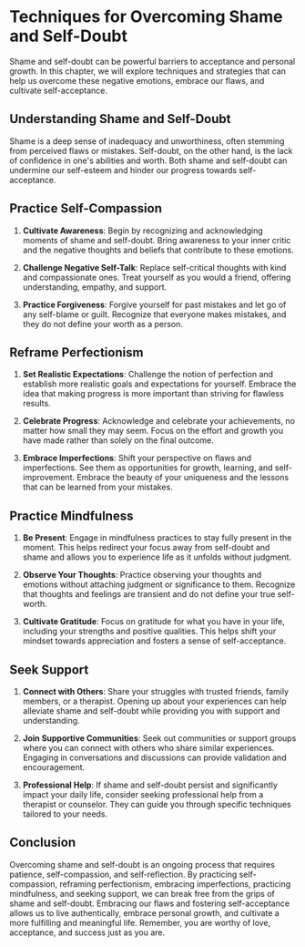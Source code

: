 # Techniques for Overcoming Shame and Self-Doubt

Shame and self-doubt can be powerful barriers to acceptance and personal growth. In this chapter, we will explore techniques and strategies that can help us overcome these negative emotions, embrace our flaws, and cultivate self-acceptance.

## Understanding Shame and Self-Doubt

Shame is a deep sense of inadequacy and unworthiness, often stemming from perceived flaws or mistakes. Self-doubt, on the other hand, is the lack of confidence in one's abilities and worth. Both shame and self-doubt can undermine our self-esteem and hinder our progress towards self-acceptance.

## Practice Self-Compassion

1. **Cultivate Awareness**: Begin by recognizing and acknowledging moments of shame and self-doubt. Bring awareness to your inner critic and the negative thoughts and beliefs that contribute to these emotions.
    
2. **Challenge Negative Self-Talk**: Replace self-critical thoughts with kind and compassionate ones. Treat yourself as you would a friend, offering understanding, empathy, and support.
    
3. **Practice Forgiveness**: Forgive yourself for past mistakes and let go of any self-blame or guilt. Recognize that everyone makes mistakes, and they do not define your worth as a person.
    

## Reframe Perfectionism

1. **Set Realistic Expectations**: Challenge the notion of perfection and establish more realistic goals and expectations for yourself. Embrace the idea that making progress is more important than striving for flawless results.
    
2. **Celebrate Progress**: Acknowledge and celebrate your achievements, no matter how small they may seem. Focus on the effort and growth you have made rather than solely on the final outcome.
    
3. **Embrace Imperfections**: Shift your perspective on flaws and imperfections. See them as opportunities for growth, learning, and self-improvement. Embrace the beauty of your uniqueness and the lessons that can be learned from your mistakes.
    

## Practice Mindfulness

1. **Be Present**: Engage in mindfulness practices to stay fully present in the moment. This helps redirect your focus away from self-doubt and shame and allows you to experience life as it unfolds without judgment.
    
2. **Observe Your Thoughts**: Practice observing your thoughts and emotions without attaching judgment or significance to them. Recognize that thoughts and feelings are transient and do not define your true self-worth.
    
3. **Cultivate Gratitude**: Focus on gratitude for what you have in your life, including your strengths and positive qualities. This helps shift your mindset towards appreciation and fosters a sense of self-acceptance.
    

## Seek Support

1. **Connect with Others**: Share your struggles with trusted friends, family members, or a therapist. Opening up about your experiences can help alleviate shame and self-doubt while providing you with support and understanding.
    
2. **Join Supportive Communities**: Seek out communities or support groups where you can connect with others who share similar experiences. Engaging in conversations and discussions can provide validation and encouragement.
    
3. **Professional Help**: If shame and self-doubt persist and significantly impact your daily life, consider seeking professional help from a therapist or counselor. They can guide you through specific techniques tailored to your needs.
    

## Conclusion

Overcoming shame and self-doubt is an ongoing process that requires patience, self-compassion, and self-reflection. By practicing self-compassion, reframing perfectionism, embracing imperfections, practicing mindfulness, and seeking support, we can break free from the grips of shame and self-doubt. Embracing our flaws and fostering self-acceptance allows us to live authentically, embrace personal growth, and cultivate a more fulfilling and meaningful life. Remember, you are worthy of love, acceptance, and success just as you are.
